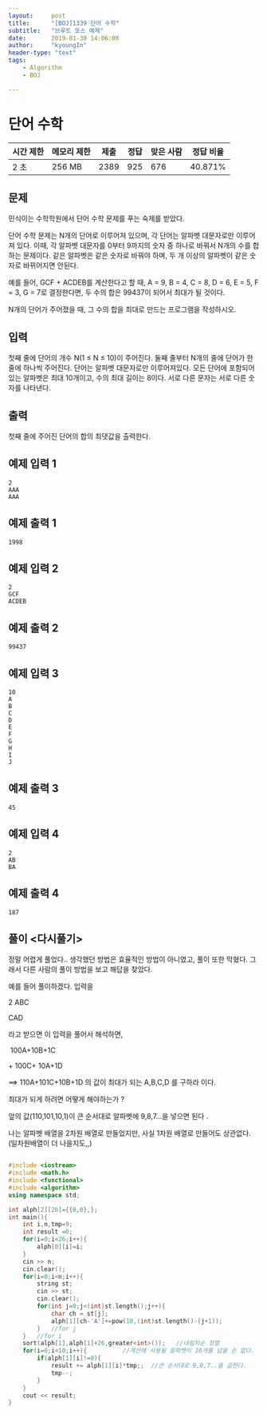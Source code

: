 ```yaml
---
layout:     post
title:      "[BOJ]1339 단어 수학"
subtitle:   "브루트 포스 예제"
date:       2019-01-30 14:06:00
author:     "kyoungIn"
header-type: "text"
tags:
    - Algorithm
    - BOJ

---
```


# 단어 수학 

| 시간 제한 | 메모리 제한 | 제출 | 정답 | 맞은 사람 | 정답 비율 |
| --------- | ----------- | ---- | ---- | --------- | --------- |
| 2 초      | 256 MB      | 2389 | 925  | 676       | 40.871%   |

## 문제

민식이는 수학학원에서 단어 수학 문제를 푸는 숙제를 받았다.

단어 수학 문제는 N개의 단어로 이루어져 있으며, 각 단어는 알파벳 대문자로만 이루어져 있다. 이때, 각 알파벳 대문자를 0부터 9까지의 숫자 중 하나로 바꿔서 N개의 수를 합하는 문제이다. 같은 알파벳은 같은 숫자로 바꿔야 하며, 두 개 이상의 알파벳이 같은 숫자로 바뀌어지면 안된다.

예를 들어, GCF + ACDEB를 계산한다고 할 때, A = 9, B = 4, C = 8, D = 6, E = 5, F = 3, G = 7로 결정한다면, 두 수의 합은 99437이 되어서 최대가 될 것이다.

N개의 단어가 주어졌을 때, 그 수의 합을 최대로 만드는 프로그램을 작성하시오.

## 입력

첫째 줄에 단어의 개수 N(1 ≤ N ≤ 10)이 주어진다. 둘째 줄부터 N개의 줄에 단어가 한 줄에 하나씩 주어진다. 단어는 알파벳 대문자로만 이루어져있다. 모든 단어에 포함되어 있는 알파벳은 최대 10개이고, 수의 최대 길이는 8이다. 서로 다른 문자는 서로 다른 숫자를 나타낸다.

## 출력

첫째 줄에 주어진 단어의 합의 최댓값을 출력한다.

## 예제 입력 1 

```
2
AAA
AAA
```

## 예제 출력 1 

```
1998
```

## 예제 입력 2 

```
2
GCF
ACDEB
```

## 예제 출력 2 

```
99437
```

## 예제 입력 3 

```
10
A
B
C
D
E
F
G
H
I
J
```

## 예제 출력 3 

```
45
```

## 예제 입력 4 

```
2
AB
BA
```

## 예제 출력 4 

```
187
```

## 풀이 <다시풀기>

정말 어렵게 풀었다.. 생각했던 방법은 효율적인 방법이 아니였고, 풀이 또한 막혔다. 그래서 다른 사람의 풀이 방법을 보고 해답을 찾았다.

예를 들어 풀이하겠다. 입력을 

2
ABC

CAD

라고 받으면 이 입력을 풀어서 해석하면,

​	100A+10B+1C

\+	100C+ 10A+1D

==> 110A+101C+10B+1D 의 값이 최대가 되는 A,B,C,D 를 구하라 이다.

최대가 되게 하려면 어떻게 해야하는가 ?

앞의 값(110,101,10,1)이 큰 순서대로 알파벳에 9,8,7...을 넣으면 된다 .

 

나는 알파벳 배열을 2차원 배열로 만들었지만, 사실 1차원 배열로 만들어도 상관없다. (일차원배열이 더 나을지도,,)

```cpp

#include <iostream>
#include <math.h>
#include <functional>
#include <algorithm>
using namespace std;

int alph[2][26]={{0,0},};
int main(){
    int i,n,tmp=9;
    int result =0;
    for(i=0;i<26;i++){
        alph[0][i]=i;
    }
    cin >> n;
    cin.clear();
    for(i=0;i<n;i++){
        string st;
        cin >> st;
        cin.clear();
        for(int j=0;j<(int)st.length();j++){
            char ch = st[j];
            alph[1][ch-'A']+=pow(10,(int)st.length()-(j+1));
        }   //for j
    }   //for i
    sort(alph[1],alph[1]+26,greater<int>());   //내림차순 정렬
    for(i=0;i<10;i++){			//계산에 사용될 알파벳이 10개를 넘을 순 없다.
        if(alph[1][i]!=0){
            result += alph[1][i]*tmp;;	//큰 순서대로 9,8,7..을 곱한다.
            tmp--;
        }
    }
    cout << result;
}
```

